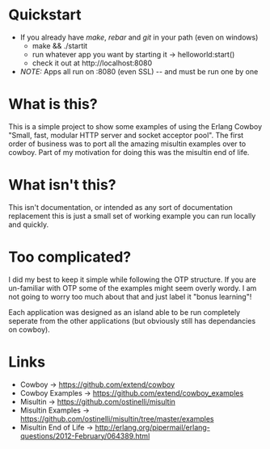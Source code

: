 Quickstart
===============================================================================
* If you already have *make*, *rebar* and *git* in your path (even on windows)
    * make && ./startit
    * run whatever app you want by starting it -> helloworld:start()
    * check it out at http://localhost:8080
* *NOTE:* Apps all run on :8080 (even SSL) -- and must be run one by one

What is this?
===============================================================================
This is a simple project to show some examples of using the Erlang Cowboy 
"Small, fast, modular HTTP server and socket acceptor pool".  The first
order of business was to port all the amazing misultin examples over to 
cowboy.  Part of my motivation for doing this was the misultin end of 
life.

What isn't this? 
===============================================================================
This isn't documentation, or intended as any sort of documentation replacement
this is just a small set of working example you can run locally and quickly.

Too complicated?
===============================================================================
I did my best to keep it simple while following the OTP structure.  If you are 
un-familiar with OTP some of the examples might seem overly wordy.  I am not 
going to worry too much about that and just label it "bonus learning"! 

Each application was designed as an island able to be run completely seperate 
from the other applications (but obviously still has dependancies on cowboy).

Links
===============================================================================
* Cowboy -> https://github.com/extend/cowboy
* Cowboy Examples -> https://github.com/extend/cowboy_examples
* Misultin -> https://github.com/ostinelli/misultin
* Misultin Examples -> 
  https://github.com/ostinelli/misultin/tree/master/examples
* Misultin End of Life -> 
  http://erlang.org/pipermail/erlang-questions/2012-February/064389.html
